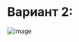 # Вариант 2:

![image](https://user-images.githubusercontent.com/87654656/189501880-d39aaa2c-f340-4657-85dc-3ecd8db34097.png)
